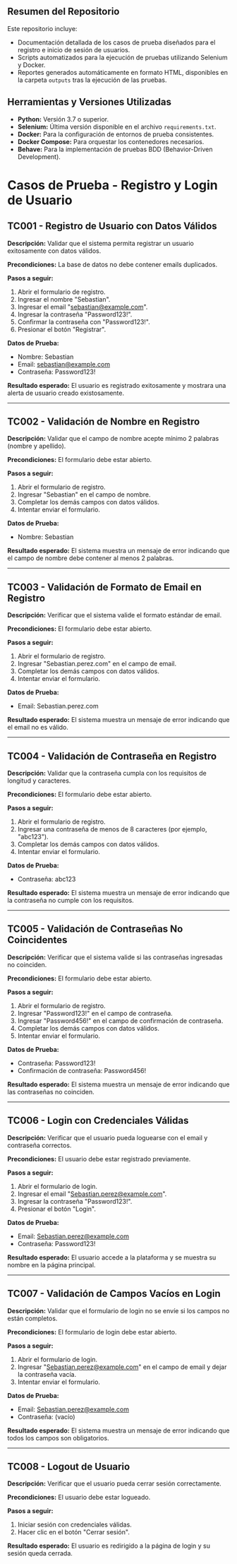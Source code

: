 ## Resumen del Repositorio

Este repositorio incluye:
- Documentación detallada de los casos de prueba diseñados para el registro e inicio de sesión de usuarios.
- Scripts automatizados para la ejecución de pruebas utilizando Selenium y Docker.
- Reportes generados automáticamente en formato HTML, disponibles en la carpeta `outputs` tras la ejecución de las pruebas.

## Herramientas y Versiones Utilizadas
- **Python:** Versión 3.7 o superior.
- **Selenium:** Última versión disponible en el archivo `requirements.txt`.
- **Docker:** Para la configuración de entornos de prueba consistentes.
- **Docker Compose:** Para orquestar los contenedores necesarios.
- **Behave:** Para la implementación de pruebas BDD (Behavior-Driven Development).

# Casos de Prueba - Registro y Login de Usuario

## **TC001 - Registro de Usuario con Datos Válidos**
**Descripción:** Validar que el sistema permita registrar un usuario exitosamente con datos válidos.

**Precondiciones:** La base de datos no debe contener emails duplicados.

**Pasos a seguir:**
1. Abrir el formulario de registro.
2. Ingresar el nombre "Sebastian".
3. Ingresar el email "sebastian@example.com".
4. Ingresar la contraseña "Password123!".
5. Confirmar la contraseña con "Password123!".
6. Presionar el botón "Registrar".

**Datos de Prueba:**
- Nombre: Sebastian 
- Email: sebastian@example.com  
- Contraseña: Password123!

**Resultado esperado:** El usuario es registrado exitosamente y mostrara una alerta de usuario creado existosamente.

---

## **TC002 - Validación de Nombre en Registro**
**Descripción:** Validar que el campo de nombre acepte mínimo 2 palabras (nombre y apellido).

**Precondiciones:** El formulario debe estar abierto.

**Pasos a seguir:**
1. Abrir el formulario de registro.
2. Ingresar "Sebastian" en el campo de nombre.
3. Completar los demás campos con datos válidos.
4. Intentar enviar el formulario.

**Datos de Prueba:**
- Nombre: Sebastian

**Resultado esperado:** El sistema muestra un mensaje de error indicando que el campo de nombre debe contener al menos 2 palabras.

---

## **TC003 - Validación de Formato de Email en Registro**
**Descripción:** Verificar que el sistema valide el formato estándar de email.

**Precondiciones:** El formulario debe estar abierto.

**Pasos a seguir:**
1. Abrir el formulario de registro.
2. Ingresar "Sebastian.perez.com" en el campo de email.
3. Completar los demás campos con datos válidos.
4. Intentar enviar el formulario.

**Datos de Prueba:**
- Email: Sebastian.perez.com

**Resultado esperado:** El sistema muestra un mensaje de error indicando que el email no es válido.

---

## **TC004 - Validación de Contraseña en Registro**
**Descripción:** Validar que la contraseña cumpla con los requisitos de longitud y caracteres.

**Precondiciones:** El formulario debe estar abierto.

**Pasos a seguir:**
1. Abrir el formulario de registro.
2. Ingresar una contraseña de menos de 8 caracteres (por ejemplo, "abc123").
3. Completar los demás campos con datos válidos.
4. Intentar enviar el formulario.

**Datos de Prueba:**
- Contraseña: abc123

**Resultado esperado:** El sistema muestra un mensaje de error indicando que la contraseña no cumple con los requisitos.

---

## **TC005 - Validación de Contraseñas No Coincidentes**
**Descripción:** Verificar que el sistema valide si las contraseñas ingresadas no coinciden.

**Precondiciones:** El formulario debe estar abierto.

**Pasos a seguir:**
1. Abrir el formulario de registro.
2. Ingresar "Password123!" en el campo de contraseña.
3. Ingresar "Password456!" en el campo de confirmación de contraseña.
4. Completar los demás campos con datos válidos.
5. Intentar enviar el formulario.

**Datos de Prueba:**
- Contraseña: Password123!  
- Confirmación de contraseña: Password456!

**Resultado esperado:** El sistema muestra un mensaje de error indicando que las contraseñas no coinciden.

---

## **TC006 - Login con Credenciales Válidas**
**Descripción:** Verificar que el usuario pueda loguearse con el email y contraseña correctos.

**Precondiciones:** El usuario debe estar registrado previamente.

**Pasos a seguir:**
1. Abrir el formulario de login.
2. Ingresar el email "Sebastian.perez@example.com".
3. Ingresar la contraseña "Password123!".
4. Presionar el botón "Login".

**Datos de Prueba:**
- Email: Sebastian.perez@example.com  
- Contraseña: Password123!

**Resultado esperado:** El usuario accede a la plataforma y se muestra su nombre en la página principal.

---

## **TC007 - Validación de Campos Vacíos en Login**
**Descripción:** Validar que el formulario de login no se envíe si los campos no están completos.

**Precondiciones:** El formulario de login debe estar abierto.

**Pasos a seguir:**
1. Abrir el formulario de login.
2. Ingresar "Sebastian.perez@example.com" en el campo de email y dejar la contraseña vacía.
3. Intentar enviar el formulario.

**Datos de Prueba:**
- Email: Sebastian.perez@example.com  
- Contraseña: (vacío)

**Resultado esperado:** El sistema muestra un mensaje de error indicando que todos los campos son obligatorios.

---

## **TC008 - Logout de Usuario**
**Descripción:** Verificar que el usuario pueda cerrar sesión correctamente.

**Precondiciones:** El usuario debe estar logueado.

**Pasos a seguir:**
1. Iniciar sesión con credenciales válidas.
2. Hacer clic en el botón "Cerrar sesión".

**Resultado esperado:** El usuario es redirigido a la página de login y su sesión queda cerrada.

